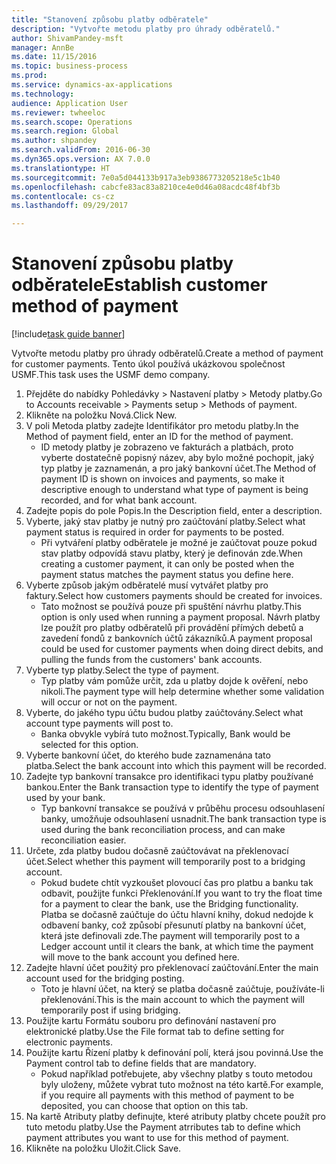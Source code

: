 ```yaml
--- 
title: "Stanovení způsobu platby odběratele"
description: "Vytvořte metodu platby pro úhrady odběratelů."
author: ShivamPandey-msft
manager: AnnBe
ms.date: 11/15/2016
ms.topic: business-process
ms.prod: 
ms.service: dynamics-ax-applications
ms.technology: 
audience: Application User
ms.reviewer: twheeloc
ms.search.scope: Operations
ms.search.region: Global
ms.author: shpandey
ms.search.validFrom: 2016-06-30
ms.dyn365.ops.version: AX 7.0.0
ms.translationtype: HT
ms.sourcegitcommit: 7e0a5d044133b917a3eb9386773205218e5c1b40
ms.openlocfilehash: cabcfe83ac83a8210ce4e0d46a08acdc48f4bf3b
ms.contentlocale: cs-cz
ms.lasthandoff: 09/29/2017

---
```

# <a name="establish-customer-method-of-payment"></a><span data-ttu-id="5d185-103">Stanovení způsobu platby odběratele</span><span class="sxs-lookup"><span data-stu-id="5d185-103">Establish customer method of payment</span></span>

[!include[task guide banner](../../includes/task-guide-banner.md)]

<span data-ttu-id="5d185-104">Vytvořte metodu platby pro úhrady odběratelů.</span><span class="sxs-lookup"><span data-stu-id="5d185-104">Create a method of payment for customer payments.</span></span> <span data-ttu-id="5d185-105">Tento úkol používá ukázkovou společnost USMF.</span><span class="sxs-lookup"><span data-stu-id="5d185-105">This task uses the USMF demo company.</span></span>

1. <span data-ttu-id="5d185-106">Přejděte do nabídky Pohledávky > Nastavení platby > Metody platby.</span><span class="sxs-lookup"><span data-stu-id="5d185-106">Go to Accounts receivable > Payments setup > Methods of payment.</span></span>
2. <span data-ttu-id="5d185-107">Klikněte na položku Nová.</span><span class="sxs-lookup"><span data-stu-id="5d185-107">Click New.</span></span>
3. <span data-ttu-id="5d185-108">V poli Metoda platby zadejte Identifikátor pro metodu platby.</span><span class="sxs-lookup"><span data-stu-id="5d185-108">In the Method of payment field, enter an ID for the method of payment.</span></span>
    * <span data-ttu-id="5d185-109">ID metody platby je zobrazeno ve fakturách a platbách, proto vyberte dostatečně popisný název, aby bylo možné pochopit, jaký typ platby je zaznamenán, a pro jaký bankovní účet.</span><span class="sxs-lookup"><span data-stu-id="5d185-109">The Method of payment ID is shown on invoices and payments, so make it descriptive enough to understand what type of payment is being recorded, and for what bank account.</span></span>  
4. <span data-ttu-id="5d185-110">Zadejte popis do pole Popis.</span><span class="sxs-lookup"><span data-stu-id="5d185-110">In the Description field, enter a description.</span></span>
5. <span data-ttu-id="5d185-111">Vyberte, jaký stav platby je nutný pro zaúčtování platby.</span><span class="sxs-lookup"><span data-stu-id="5d185-111">Select what payment status is required in order for payments to be posted.</span></span>
    * <span data-ttu-id="5d185-112">Při vytváření platby odběratele je možné je zaúčtovat pouze pokud stav platby odpovídá stavu platby, který je definován zde.</span><span class="sxs-lookup"><span data-stu-id="5d185-112">When creating a customer payment, it can only be posted when the payment status matches the payment status you define here.</span></span>  
6. <span data-ttu-id="5d185-113">Vyberte způsob jakým odběratelé musí vytvářet platby pro faktury.</span><span class="sxs-lookup"><span data-stu-id="5d185-113">Select how customers payments should be created for invoices.</span></span>
    * <span data-ttu-id="5d185-114">Tato možnost se používá pouze při spuštění návrhu platby.</span><span class="sxs-lookup"><span data-stu-id="5d185-114">This option is only used when running a payment proposal.</span></span> <span data-ttu-id="5d185-115">Návrh platby lze použít pro platby odběratelů při provádění přímých debetů a zavedení fondů z bankovních účtů zákazníků.</span><span class="sxs-lookup"><span data-stu-id="5d185-115">A payment proposal could be used for customer payments when doing direct debits, and pulling the funds from the customers' bank accounts.</span></span>  
7. <span data-ttu-id="5d185-116">Vyberte typ platby.</span><span class="sxs-lookup"><span data-stu-id="5d185-116">Select the type of payment.</span></span>
    * <span data-ttu-id="5d185-117">Typ platby vám pomůže určit, zda u platby dojde k ověření, nebo nikoli.</span><span class="sxs-lookup"><span data-stu-id="5d185-117">The payment type will help determine whether some validation will occur or not on the payment.</span></span>  
8. <span data-ttu-id="5d185-118">Vyberte, do jakého typu účtu budou platby zaúčtovány.</span><span class="sxs-lookup"><span data-stu-id="5d185-118">Select what account type payments will post to.</span></span>
    * <span data-ttu-id="5d185-119">Banka obvykle vybírá tuto možnost.</span><span class="sxs-lookup"><span data-stu-id="5d185-119">Typically, Bank would be selected for this option.</span></span>  
9. <span data-ttu-id="5d185-120">Vyberte bankovní účet, do kterého bude zaznamenána tato platba.</span><span class="sxs-lookup"><span data-stu-id="5d185-120">Select the bank account into which this payment will be recorded.</span></span>
10. <span data-ttu-id="5d185-121">Zadejte typ bankovní transakce pro identifikaci typu platby používané bankou.</span><span class="sxs-lookup"><span data-stu-id="5d185-121">Enter the Bank transaction type to identify the type of payment used by your bank.</span></span>
    * <span data-ttu-id="5d185-122">Typ bankovní transakce se používá v průběhu procesu odsouhlasení banky, umožňuje odsouhlasení usnadnit.</span><span class="sxs-lookup"><span data-stu-id="5d185-122">The bank transaction type is used during the bank reconciliation process, and can make reconciliation easier.</span></span>  
11. <span data-ttu-id="5d185-123">Určete, zda platby budou dočasně zaúčtovávat na překlenovací účet.</span><span class="sxs-lookup"><span data-stu-id="5d185-123">Select whether this payment will temporarily post to a bridging account.</span></span>
    * <span data-ttu-id="5d185-124">Pokud budete chtít vyzkoušet plovoucí čas pro platbu a banku tak odbavit, použijte funkci Překlenování.</span><span class="sxs-lookup"><span data-stu-id="5d185-124">If you want to try the float time for a payment to clear the bank, use the Bridging functionality.</span></span> <span data-ttu-id="5d185-125">Platba se dočasně zaúčtuje do účtu hlavní knihy, dokud nedojde k odbavení banky, což způsobí přesunutí platby na bankovní účet, která jste definovali zde.</span><span class="sxs-lookup"><span data-stu-id="5d185-125">The payment will temporarily post to a Ledger account until it clears the bank, at which time the payment will move to the bank account you defined here.</span></span>  
12. <span data-ttu-id="5d185-126">Zadejte hlavní účet použitý pro překlenovací zaúčtování.</span><span class="sxs-lookup"><span data-stu-id="5d185-126">Enter the main account used for the bridging posting.</span></span>
    * <span data-ttu-id="5d185-127">Toto je hlavní účet, na který se platba dočasně zaúčtuje, používáte-li překlenování.</span><span class="sxs-lookup"><span data-stu-id="5d185-127">This is the main account to which the payment will temporarily post if using bridging.</span></span>  
13. <span data-ttu-id="5d185-128">Použijte kartu Formátu souboru pro definování nastavení pro elektronické platby.</span><span class="sxs-lookup"><span data-stu-id="5d185-128">Use the File format tab to define setting for electronic payments.</span></span>
14. <span data-ttu-id="5d185-129">Použijte kartu Řízení platby k definování polí, která jsou povinná.</span><span class="sxs-lookup"><span data-stu-id="5d185-129">Use the Payment control tab to define fields that are mandatory.</span></span>
    * <span data-ttu-id="5d185-130">Pokud například potřebujete, aby všechny platby s touto metodou byly uloženy, můžete vybrat tuto možnost na této kartě.</span><span class="sxs-lookup"><span data-stu-id="5d185-130">For example, if you require all payments with this method of payment to be deposited, you can choose that option on this tab.</span></span>  
15. <span data-ttu-id="5d185-131">Na kartě Atributy platby definujte, které atributy platby chcete použít pro tuto metodu platby.</span><span class="sxs-lookup"><span data-stu-id="5d185-131">Use the Payment atrributes tab to define which payment attributes you want to use for this method of payment.</span></span>
16. <span data-ttu-id="5d185-132">Klikněte na položku Uložit.</span><span class="sxs-lookup"><span data-stu-id="5d185-132">Click Save.</span></span>



